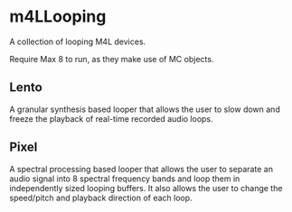 # m4LLooping
A collection of looping M4L devices.

Require Max 8 to run, as they make use of MC objects.

## Lento

A granular synthesis based looper that allows the user to slow down and freeze the playback of real-time recorded audio loops.

## Pixel 

A spectral processing based looper that allows the user to separate an audio signal into 8 spectral frequency bands and loop them in independently sized looping buffers. It also allows the user to change the speed/pitch and playback direction of each loop.

